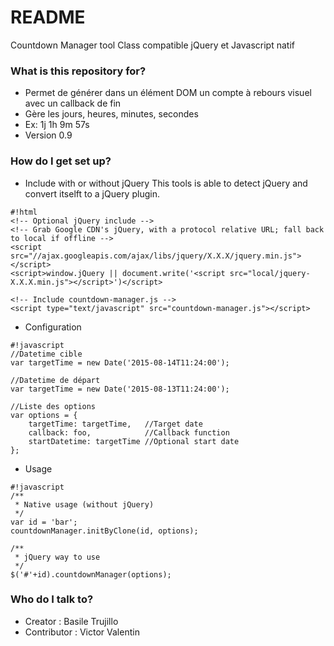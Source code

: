# README #

Countdown Manager tool 
Class compatible jQuery et Javascript natif 

### What is this repository for? ###

* Permet de générer dans un élément DOM un compte à rebours visuel avec un callback de fin
* Gère les jours, heures, minutes, secondes
* Ex: 1j 1h 9m 57s
* Version 0.9

### How do I get set up? ###

* Include with or without jQuery
This tools is able to detect jQuery and convert itselft to a jQuery plugin.

```
#!html
<!-- Optional jQuery include -->
<!-- Grab Google CDN's jQuery, with a protocol relative URL; fall back to local if offline -->
<script src="//ajax.googleapis.com/ajax/libs/jquery/X.X.X/jquery.min.js"></script>
<script>window.jQuery || document.write('<script src="local/jquery-X.X.X.min.js"></script>')</script>

<!-- Include countdown-manager.js -->
<script type="text/javascript" src="countdown-manager.js"></script>
```

* Configuration

```
#!javascript
//Datetime cible
var targetTime = new Date('2015-08-14T11:24:00');
        
//Datetime de départ
var targetTime = new Date('2015-08-13T11:24:00');

//Liste des options
var options = {
    targetTime: targetTime,   //Target date
    callback: foo,            //Callback function
    startDatetime: targetTime //Optional start date
};
```

* Usage

```
#!javascript
/**
 * Native usage (without jQuery)
 */
var id = 'bar';
countdownManager.initByClone(id, options);

/**
 * jQuery way to use
 */
$('#'+id).countdownManager(options);
```

### Who do I talk to? ###

* Creator : Basile Trujillo
* Contributor : Victor Valentin